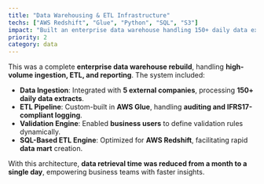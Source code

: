 ```yaml
---
title: "Data Warehousing & ETL Infrastructure"
techs: ["AWS Redshift", "Glue", "Python", "SQL", "S3"]
impact: "Built an enterprise data warehouse handling 150+ daily data extracts, cutting data delivery time from 1 month to 1 day."
priority: 2
category: data
---
```

This was a complete **enterprise data warehouse rebuild**, handling **high-volume ingestion, ETL, and reporting**. The system included:

- **Data Ingestion**: Integrated with **5 external companies**, processing **150+ daily data extracts**.
- **ETL Pipeline**: Custom-built in **AWS Glue**, handling **auditing and IFRS17-compliant logging**.
- **Validation Engine**: Enabled **business users** to define validation rules dynamically.
- **SQL-Based ETL Engine**: Optimized for **AWS Redshift**, facilitating rapid **data mart** creation.

With this architecture, **data retrieval time was reduced from a month to a single day**, empowering business teams with faster insights.
